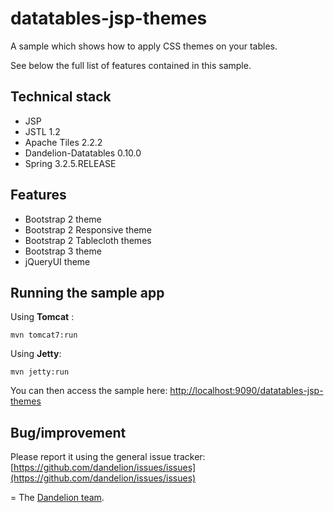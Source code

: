 datatables-jsp-themes
=================================================================

A sample which shows how to apply CSS themes on your tables.

See below the full list of features contained in this sample.

## Technical stack

 - JSP
 - JSTL 1.2
 - Apache Tiles 2.2.2
 - Dandelion-Datatables 0.10.0
 - Spring 3.2.5.RELEASE

## Features

 - Bootstrap 2 theme
 - Bootstrap 2 Responsive theme
 - Bootstrap 2 Tablecloth themes
 - Bootstrap 3 theme
 - jQueryUI theme

## Running the sample app

Using __Tomcat__ :

    mvn tomcat7:run

Using __Jetty__:

    mvn jetty:run

You can then access the sample here: [http://localhost:9090/datatables-jsp-themes](http://localhost:9090/datatables-jsp-themes)

## Bug/improvement

Please report it using the general issue tracker: [https://github.com/dandelion/issues/issues](https://github.com/dandelion/issues/issues)

=
The [Dandelion team](http://dandelion.github.io/team/).